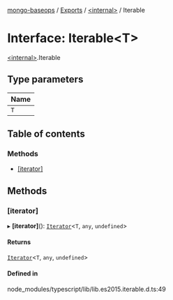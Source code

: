 [mongo-baseops](../README.md) / [Exports](../modules.md) / [\<internal\>](../modules/internal_.md) / Iterable

# Interface: Iterable\<T\>

[\<internal\>](../modules/internal_.md).Iterable

## Type parameters

| Name |
| :------ |
| `T` |

## Table of contents

### Methods

- [[iterator]](internal_.Iterable.md#[iterator])

## Methods

### [iterator]

▸ **[iterator]**(): [`Iterator`](internal_.Iterator.md)\<`T`, `any`, `undefined`\>

#### Returns

[`Iterator`](internal_.Iterator.md)\<`T`, `any`, `undefined`\>

#### Defined in

node_modules/typescript/lib/lib.es2015.iterable.d.ts:49
